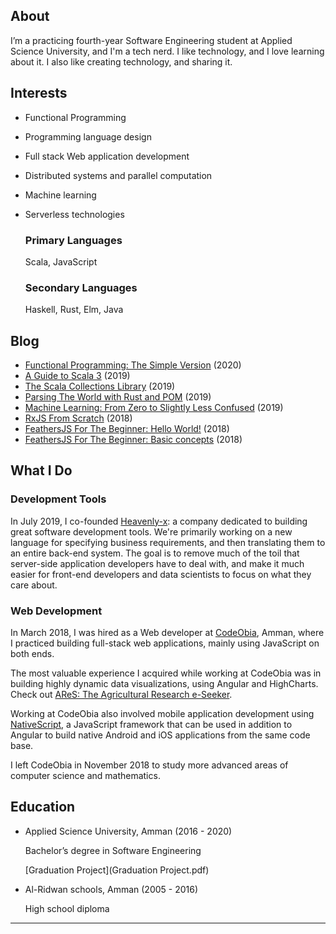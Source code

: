 ## About
I’m a practicing  fourth-year Software Engineering student at Applied Science University, and I'm a tech nerd. I like  technology, and I love learning about it. I also like creating technology, and sharing it.

## Interests
* Functional Programming
* Programming language design
* Full stack Web application development
* Distributed systems and parallel computation
* Machine learning
* Serverless technologies

  ### Primary Languages
  Scala, JavaScript

  ### Secondary Languages
  Haskell, Rust, Elm, Java

## Blog
* [Functional Programming: The Simple Version](https://medium.com/heavenlyx/functional-programming-the-simple-version-63fe10678f6e) (2020)
* [A Guide to Scala 3](https://medium.com/heavenlyx/a-guide-to-scala-3-8a3bad7eee71) (2019)
* [The Scala Collections Library](https://medium.com/heavenlyx/the-scala-collections-library-173ca624fb8d) (2019)
* [Parsing The World with Rust and POM](https://medium.com/heavenlyx/parsing-the-world-with-rust-and-pom-77e0e8b5313d) (2019)
* [Machine Learning: From Zero to Slightly Less Confused](https://dev.to/tabz_98/machine-learning-from-zero-to-slightly-less-confused-2bal) (2019)
* [RxJS From Scratch](https://medium.com/@muhammadtabaza/rxjs-almost-from-scratch-3a8b9e8b6d80) (2018)
* [FeathersJS For The Beginner: Hello World!](https://medium.com/@muhammadtabaza/feathersjs-for-the-beginner-hello-world-262ca46f7db7) (2018)
* [FeathersJS For The Beginner: Basic concepts](https://medium.com/@muhammadtabaza/feathersjs-for-the-beginner-basic-concepts-b5abba2e888a) (2018)

## What I Do
### Development Tools
In July 2019, I co-founded [Heavenly-x](https://heavenlyx.com/): a company dedicated to building great software development tools. We're primarily working on a new language for specifying business requirements, and then translating them to an entire back-end system. The goal is to remove much of the toil that server-side application developers have to deal with, and make it much easier for front-end developers and data scientists to focus on what they care about.

### Web Development
In March 2018, I was hired as a Web developer at [CodeObia](http://codeobia.com/), Amman, where I practiced building full-stack web applications, mainly using JavaScript on both ends.

The most valuable experience I acquired while working at CodeObia was in building highly dynamic data visualizations, using  Angular and HighCharts. Check out [AReS: The Agricultural Research e-Seeker](https://cgspace.cgiar.org/explorer/).

Working at CodeObia also involved mobile application development using [NativeScript](https://www.nativescript.org/), a JavaScript framework that can be used in addition to Angular to build native Android and iOS applications from the same code base. 

I left CodeObia in November 2018 to study more advanced areas of computer science and mathematics.

## Education
* Applied Science University, Amman (2016 - 2020)

  Bachelor’s degree in Software Engineering

  [Graduation Project](Graduation Project.pdf)

* Al-Ridwan schools, Amman (2005 - 2016)

  High school diploma


---
